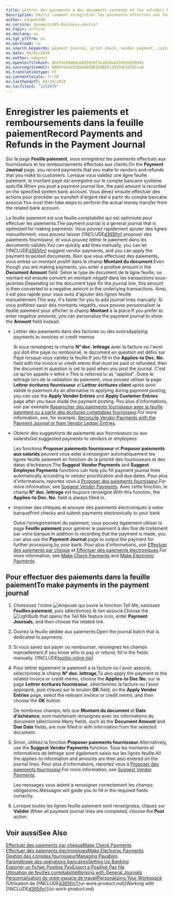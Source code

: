 ```yaml
---
title: Lettrer des paiements à des documents connexes et les valider| Microsoft Docs
description: Décrit comment enregistrer les paiements effectués aux fournisseurs et les remboursements effectués aux clients.
author: edupont04
ms.service: dynamics365-business-central
ms.topic: article
ms.devlang: na
ms.tgt_pltfrm: na
ms.workload: na
ms.search.keywords: payment journal, print check, vendor payment, customer refund, creditor, debt, balance due, AP
ms.date: 04/01/2019
ms.author: edupont
ms.openlocfilehash: 8be7de94b64cb89593df3ea028ab71dddd3d9541
ms.sourcegitcommit: 60b87e5eb32bb408dd65b9855c29159b1dfbfca8
ms.translationtype: HT
ms.contentlocale: fr-FR
ms.lasthandoff: 04/29/2019
ms.locfileid: "1253975"
---
```

# <a name="record-payments-and-refunds-in-the-payment-journal"></a><span data-ttu-id="0ea97-103">Enregistrer les paiements et remboursements dans la feuille paiement</span><span class="sxs-lookup"><span data-stu-id="0ea97-103">Record Payments and Refunds in the Payment Journal</span></span>

<span data-ttu-id="0ea97-104">Sur la page **Feuille paiement**, vous enregistrez les paiements effectués aux fournisseurs et les remboursements effectués aux clients.</span><span class="sxs-lookup"><span data-stu-id="0ea97-104">On the **Payment Journal** page, you record payments that you make to vendors and refunds that you make to customers.</span></span> <span data-ttu-id="0ea97-105">Lorsque vous validez une ligne feuille paiement, le montant payé est enregistré sur le compte bancaire système spécifié.</span><span class="sxs-lookup"><span data-stu-id="0ea97-105">When you post a payment journal line, the paid amount is recorded on the specified system bank account.</span></span> <span data-ttu-id="0ea97-106">Vous devez ensuite effectuer des actions pour procéder au transfert d'argent réel à partir du compte bancaire associé.</span><span class="sxs-lookup"><span data-stu-id="0ea97-106">You must then take steps to perform the actual money transfer from the related bank account.</span></span>  

<span data-ttu-id="0ea97-107">La feuille paiement est une feuille comptabilité qui est optimisée pour effectuer les paiements.</span><span class="sxs-lookup"><span data-stu-id="0ea97-107">The payment journal is a general journal that is optimized for making payments.</span></span> <span data-ttu-id="0ea97-108">Vous pouvez rapidement ajouter des lignes manuellement, vous pouvez laisser [!INCLUDE[d365fin](includes/d365fin_md.md)] proposer des paiements fournisseur, et vous pouvez lettrer le paiement dans les documents validés.</span><span class="sxs-lookup"><span data-stu-id="0ea97-108">You can quickly add lines manually, you can let [!INCLUDE[d365fin](includes/d365fin_md.md)] suggest vendor payments, and you can apply the payment to posted documents.</span></span> <span data-ttu-id="0ea97-109">Bien que vous effectuiez des paiements, vous entrez un montant positif dans le champ **Montant du document**.</span><span class="sxs-lookup"><span data-stu-id="0ea97-109">Even though you are making payments, you enter a positive amount in the **Document Amount** field.</span></span> <span data-ttu-id="0ea97-110">Selon le type de document de la ligne feuille, ce montant est ensuite converti en montant négatif dans les transactions sous-jacentes.</span><span class="sxs-lookup"><span data-stu-id="0ea97-110">Depending on the document type for the journal line, this amount is then converted to a negative amount in the underlying transactions.</span></span> <span data-ttu-id="0ea97-111">Ainsi, il est plus rapide pour vous avez d'ajouter des lignes feuille manuellement.</span><span class="sxs-lookup"><span data-stu-id="0ea97-111">This way, it's faster for you to add journal lines manually.</span></span> <span data-ttu-id="0ea97-112">Si vous préférez saisir des montants négatifs, vous pouvez personnaliser la feuille paiement pour afficher le champ **Montant** à la place.</span><span class="sxs-lookup"><span data-stu-id="0ea97-112">If you prefer to enter negative amounts, you can personalize the payment journal to show the **Amount** field instead.</span></span>  

- <span data-ttu-id="0ea97-113">Lettrer des paiements dans des factures ou des avoirs</span><span class="sxs-lookup"><span data-stu-id="0ea97-113">Applying payments to invoices or credit memos</span></span>

    <span data-ttu-id="0ea97-114">Si vous renseignez le champ **N° doc. lettrage** avec la facture ou l'avoir qui doit être payé ou remboursé, le document en question est défini sur Payé lorsque vous validez la feuille.</span><span class="sxs-lookup"><span data-stu-id="0ea97-114">If you fill in the **Applies-to Doc. No.** field with the invoice or credit memo that must be paid or refunded, then the document in question is set to paid when you post the journal.</span></span> <span data-ttu-id="0ea97-115">C'est ce qu'on appelle « lettré ».</span><span class="sxs-lookup"><span data-stu-id="0ea97-115">This is referred to as "applied".</span></span> <span data-ttu-id="0ea97-116">Outre le lettrage lors de la validation du paiement, vous pouvez utiliser la page **Lettrer écritures fournisseur** et **Lettrer écritures client** après avoir validé le paiement.</span><span class="sxs-lookup"><span data-stu-id="0ea97-116">As an alternative to applying during payment posting, you can use the **Apply Vendor Entries** and **Apply Customer Entries** page after you have made the payment posting.</span></span> <span data-ttu-id="0ea97-117">Pou plus d'informations, voir par exemple [Rapprocher des paiements fournisseur avec la feuille paiement ou à partir des écritures comptables fournisseur](payables-how-apply-purchase-transactions-manually.md).</span><span class="sxs-lookup"><span data-stu-id="0ea97-117">For more information, see, for example, [Reconcile Vendor Payments with the Payment Journal or from Vendor Ledger Entries](payables-how-apply-purchase-transactions-manually.md).</span></span>  

- <span data-ttu-id="0ea97-118">Obtenir des suggestions de paiements aux fournisseurs ou aux salariés</span><span class="sxs-lookup"><span data-stu-id="0ea97-118">Get suggested payments to vendors or employees</span></span>

    <span data-ttu-id="0ea97-119">Les fonctions **Proposer paiements fournisseur** et **Proposer paiements aux salariés** peuvent vous aider à renseigner automatiquement les lignes feuille paiement en fonction de la priorité des fournisseurs et des dates d'échéance.</span><span class="sxs-lookup"><span data-stu-id="0ea97-119">The **Suggest Vendor Payments** and **Suggest Employee Payments** functions can help you fill payment journal lines automatically according to vendor prioritization and due dates.</span></span> <span data-ttu-id="0ea97-120">Pour plus d'informations, reportez vous à [Proposer des paiements fournisseur](payables-how-suggest-vendor-payments.md).</span><span class="sxs-lookup"><span data-stu-id="0ea97-120">For more information, see [Suggest Vendor Payments](payables-how-suggest-vendor-payments.md).</span></span> <span data-ttu-id="0ea97-121">Avec cette fonction, le champ **N° doc. lettrage** est toujours renseigné.</span><span class="sxs-lookup"><span data-stu-id="0ea97-121">With this function, the **Applies-to Doc. No.** field is always filled in.</span></span>  

- <span data-ttu-id="0ea97-122">Imprimer des chèques et envoyer des paiements électroniques à votre banque</span><span class="sxs-lookup"><span data-stu-id="0ea97-122">Print checks and submit payments electronically to your bank</span></span>

    <span data-ttu-id="0ea97-123">Outre l'enregistrement du paiement, vous pouvez également utiliser la page **Feuille paiement** pour générer le paiement à des fins de traitement par votre banque.</span><span class="sxs-lookup"><span data-stu-id="0ea97-123">In addition to recording that the payment is made, you can also use the **Payment Journal** page to output the payment for further processing by your bank.</span></span> <span data-ttu-id="0ea97-124">Pour plus d'informations, voir [Effectuer des paiements par chèque](payables-how-work-checks.md) et [Effectuer des paiements électroniques](payables-how-export-payments-bank-file.md).</span><span class="sxs-lookup"><span data-stu-id="0ea97-124">For more information, see [Make Check Payments](payables-how-work-checks.md) and [Make Electronic Payments](payables-how-export-payments-bank-file.md).</span></span>  

## <a name="to-make-payments-in-the-payment-journal"></a><span data-ttu-id="0ea97-125">Pour effectuer des paiements dans la feuille paiement</span><span class="sxs-lookup"><span data-stu-id="0ea97-125">To make payments in the payment journal</span></span>

1. <span data-ttu-id="0ea97-126">Choisissez l'icône ![Ampoule qui ouvre la fonction Tell Me](media/ui-search/search_small.png "Dites-moi ce que vous voulez faire"), saisissez **Feuilles paiement**, puis sélectionnez le lien associé.</span><span class="sxs-lookup"><span data-stu-id="0ea97-126">Choose the ![Lightbulb that opens the Tell Me feature](media/ui-search/search_small.png "Tell me what you want to do") icon, enter **Payment Journals**, and then choose the related link.</span></span>
2. <span data-ttu-id="0ea97-127">Ouvrez la feuille dédiée aux paiements.</span><span class="sxs-lookup"><span data-stu-id="0ea97-127">Open the journal batch that is dedicated to payments.</span></span>
3. <span data-ttu-id="0ea97-128">Si vous savez qui payer ou rembourser, renseignez les champs manuellement.</span><span class="sxs-lookup"><span data-stu-id="0ea97-128">If you know who to pay or refund, fill in the fields manually.</span></span> [!INCLUDE[tooltip-inline-tip](includes/tooltip-inline-tip_md.md)]
4. <span data-ttu-id="0ea97-129">Pour lettrer également le paiement à la facture ou l'avoir associé, sélectionnez le champ **N° doc. lettrage**,</span><span class="sxs-lookup"><span data-stu-id="0ea97-129">To also apply the payment to the related invoice or credit memo, choose the **Applies-to Doc No.**</span></span> <span data-ttu-id="0ea97-130">sur la page **Lettrer écritures fournisseur**, sélectionnez la facture ou l'avoir approprié, puis cliquez sur le bouton **OK**.</span><span class="sxs-lookup"><span data-stu-id="0ea97-130">field, on the **Apply Vendor Entries** page, select the relevant invoice or credit memo, and then choose the **OK** button.</span></span>

    <span data-ttu-id="0ea97-131">De nombreux champs, tels que **Montant du document** et **Date d'échéance**, sont maintenant renseignés avec les informations du document sélectionné.</span><span class="sxs-lookup"><span data-stu-id="0ea97-131">Many fields, such as the **Document Amount** and **Due Date** fields, are now filled in with information from the selected document.</span></span>
5. <span data-ttu-id="0ea97-132">Sinon, utilisez la fonction **Proposer paiements fournisseur**.</span><span class="sxs-lookup"><span data-stu-id="0ea97-132">Alternatively, use the **Suggest Vendor Payments** function.</span></span> <span data-ttu-id="0ea97-133">Tous les montants et informations de lettrage sont également saisis sur les lignes feuille.</span><span class="sxs-lookup"><span data-stu-id="0ea97-133">All the applies-to information and amounts are then also entered on the journal lines.</span></span> <span data-ttu-id="0ea97-134">Pour plus d'informations, reportez vous à [Proposer des paiements fournisseur](payables-how-suggest-vendor-payments.md).</span><span class="sxs-lookup"><span data-stu-id="0ea97-134">For more information, see [Suggest Vendor Payments](payables-how-suggest-vendor-payments.md).</span></span>

    <span data-ttu-id="0ea97-135">Les messages vous aident à renseigner correctement les champs obligatoires.</span><span class="sxs-lookup"><span data-stu-id="0ea97-135">Messages will guide you to fill in the required fields correctly.</span></span>
6.  <span data-ttu-id="0ea97-136">Lorsque toutes les lignes feuille paiement sont renseignées, cliquez sur **Valider**.</span><span class="sxs-lookup"><span data-stu-id="0ea97-136">When all payment journal lines are completed, choose the **Post** action.</span></span>

## <a name="see-also"></a><span data-ttu-id="0ea97-137">Voir aussi</span><span class="sxs-lookup"><span data-stu-id="0ea97-137">See Also</span></span>
[<span data-ttu-id="0ea97-138">Effectuer des paiements par chèque</span><span class="sxs-lookup"><span data-stu-id="0ea97-138">Make Check Payments</span></span>](payables-how-work-checks.md)  
[<span data-ttu-id="0ea97-139">Effectuer des paiements électroniques</span><span class="sxs-lookup"><span data-stu-id="0ea97-139">Make Electronic Payments</span></span>](payables-how-export-payments-bank-file.md)  
[<span data-ttu-id="0ea97-140">Gestion des comptes fournisseur</span><span class="sxs-lookup"><span data-stu-id="0ea97-140">Managing Payables</span></span>](payables-manage-payables.md)  
[<span data-ttu-id="0ea97-141">Paramétrage des opérations bancaires</span><span class="sxs-lookup"><span data-stu-id="0ea97-141">Setting Up Banking</span></span>](bank-setup-banking.md)  
[<span data-ttu-id="0ea97-142">Exporter un fichier Positive Pay</span><span class="sxs-lookup"><span data-stu-id="0ea97-142">Export a Positive Pay file</span></span>](finance-how-positive-pay.md)  
[<span data-ttu-id="0ea97-143">Utilisation de feuilles comptabilité</span><span class="sxs-lookup"><span data-stu-id="0ea97-143">Working with General Journals</span></span>](ui-work-general-journals.md)  
[<span data-ttu-id="0ea97-144">Personnalisation de votre espace de travail</span><span class="sxs-lookup"><span data-stu-id="0ea97-144">Personalizing Your Workspace</span></span>](ui-personalization-user.md)  
<span data-ttu-id="0ea97-145">[Utilisation de [!INCLUDE[d365fin](includes/d365fin_md.md)]](ui-work-product.md)</span><span class="sxs-lookup"><span data-stu-id="0ea97-145">[Working with [!INCLUDE[d365fin](includes/d365fin_md.md)]](ui-work-product.md)</span></span>  
